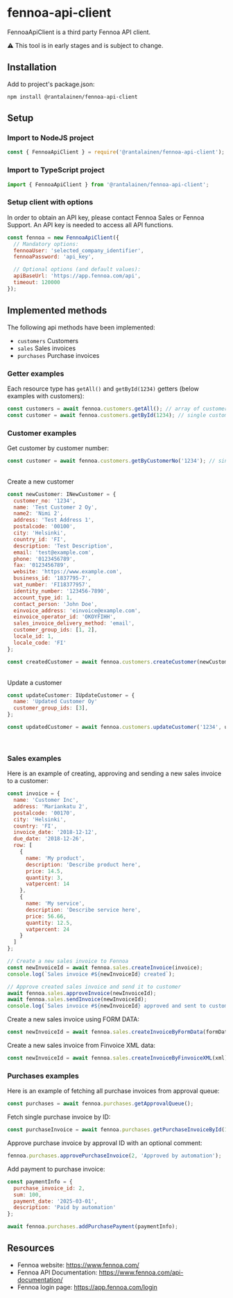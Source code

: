 # fennoa-api-client

FennoaApiClient is a third party Fennoa API client.

:warning: This tool is in early stages and is subject to change.

## Installation

Add to project's package.json:

```
npm install @rantalainen/fennoa-api-client
```

## Setup

### Import to NodeJS project

```javascript
const { FennoaApiClient } = require('@rantalainen/fennoa-api-client');
```

### Import to TypeScript project

```javascript
import { FennoaApiClient } from '@rantalainen/fennoa-api-client';
```

### Setup client with options

In order to obtain an API key, please contact Fennoa Sales or Fennoa Support. An API key is needed to access all API functions.

```javascript
const fennoa = new FennoaApiClient({
  // Mandatory options:
  fennoaUser: 'selected_company_identifier',
  fennoaPassword: 'api_key',

  // Optional options (and default values):
  apiBaseUrl: 'https://app.fennoa.com/api',
  timeout: 120000
});
```

## Implemented methods

The following api methods have been implemented:

- `customers` Customers
- `sales` Sales invoices
- `purchases` Purchase invoices

### Getter examples

Each resource type has `getAll()` and `getById(1234)` getters (below examples with customers):

```javascript
const customers = await fennoa.customers.getAll(); // array of customers
const customer = await fennoa.customers.getById(1234); // single customer by id
```

### Customer examples

Get customer by customer number:

```javascript
const customer = await fennoa.customers.getByCustomerNo('1234'); // single customer by customer number
```

<br>
Create a new customer

```javascript
const newCustomer: INewCustomer = {
  customer_no: '1234',
  name: 'Test Customer 2 Oy',
  name2: 'Nimi 2',
  address: 'Test Address 1',
  postalcode: '00100',
  city: 'Helsinki',
  country_id: 'FI',
  description: 'Test Description',
  email: 'test@example.com',
  phone: '0123456789',
  fax: '0123456789',
  website: 'https://www.example.com',
  business_id: '1837795-7',
  vat_number: 'FI18377957',
  identity_number: '123456-7890',
  account_type_id: 1,
  contact_person: 'John Doe',
  einvoice_address: 'einvoice@example.com',
  einvoice_operator_id: 'OKOYFIHH',
  sales_invoice_delivery_method: 'email',
  customer_group_ids: [1, 2],
  locale_id: 1,
  locale_code: 'FI'
};

const createdCustomer = await fennoa.customers.createCustomer(newCustomer);
```

<br>
Update a customer

```javascript
const updateCustomer: IUpdateCustomer = {
  name: 'Updated Customer Oy'
  customer_group_ids: [3],
};

const updatedCustomer = await fennoa.customers.updateCustomer('1234', updateCustomer);
```

<br>

### Sales examples

Here is an example of creating, approving and sending a new sales invoice to a customer:

```javascript
const invoice = {
  name: 'Customer Inc',
  address: 'Mariankatu 2',
  postalcode: '00170',
  city: 'Helsinki',
  country: 'FI',
  invoice_date: '2018-12-12',
  due_date: '2018-12-26',
  row: [
    {
      name: 'My product',
      description: 'Describe product here',
      price: 14.5,
      quantity: 3,
      vatpercent: 14
    },
    {
      name: 'My service',
      description: 'Describe service here',
      price: 56.66,
      quantity: 12.5,
      vatpercent: 24
    }
  ]
};

// Create a new sales invoice to Fennoa
const newInvoiceId = await fennoa.sales.createInvoice(invoice);
console.log(`Sales invoice #${newInvoiceId} created`);

// Approve created sales invoice and send it to customer
await fennoa.sales.approveInvoice(newInvoiceId);
await fennoa.sales.sendInvoice(newInvoiceId);
console.log(`Sales invoice #${newInvoiceId} approved and sent to customer`);
```

Create a new sales invoice using FORM DATA:

```javascript
const newInvoiceId = await fennoa.sales.createInvoiceByFormData(formData);
```

Create a new sales invoice from Finvoice XML data:

```javascript
const newInvoiceId = await fennoa.sales.createInvoiceByFinvoiceXML(xml);
```

### Purchases examples

Here is an example of fetching all purchase invoices from approval queue:

```javascript
const purchases = await fennoa.purchases.getApprovalQueue();
```

Fetch single purchase invoice by ID:

```javascript
const purchaseInvoice = await fennoa.purchases.getPurchaseInvoiceById(12);
```

Approve purchase invoice by approval ID with an optional comment:

```javascript
fennoa.purchases.approvePurchaseInvoice(2, 'Approved by automation');
```

Add payment to purchase invoice:

```javascript
const paymentInfo = {
  purchase_invoice_id: 2,
  sum: 100,
  payment_date: '2025-03-01',
  description: 'Paid by automation'
};

await fennoa.purchases.addPurchasePayment(paymentInfo);
```

## Resources

- Fennoa website: https://www.fennoa.com/
- Fennoa API Documentation: https://www.fennoa.com/api-documentation/
- Fennoa login page: https://app.fennoa.com/login

```

```

